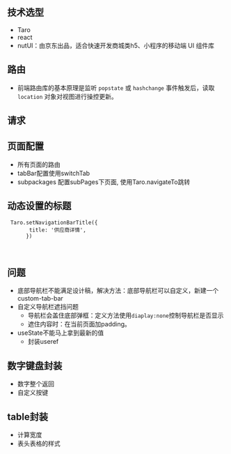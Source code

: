 ## 技术选型

- Taro
- react
- nutUI：由京东出品，适合快速开发商城类h5、小程序的移动端 UI 组件库

## 路由

- 前端路由库的基本原理是监听 `popstate` 或 `hashchange` 事件触发后，读取 `location` 对象对视图进行操控更新。

## 请求



## 页面配置

- 所有页面的路由
- tabBar配置使用switchTab
- subpackages 配置subPages下页面, 使用Taro.navigateTo跳转

##  动态设置的标题

```TS
 Taro.setNavigationBarTitle({
       title: '供应商详情',
      })
```

​     

## 问题

- 底部导航栏不能满足设计稿，解决方法：底部导航栏可以自定义，新建一个custom-tab-bar
- 自定义导航栏遮挡问题
  - 导航栏会盖住底部弹框：定义方法使用`diaplay:none`控制导航栏是否显示
  - 遮住内容时：在当前页面加padding。
- useState不能马上拿到最新的值
  - 封装useref



## 数字键盘封装

- 数字整个返回
- 自定义按键



## table封装

- 计算宽度
- 表头表格的样式



